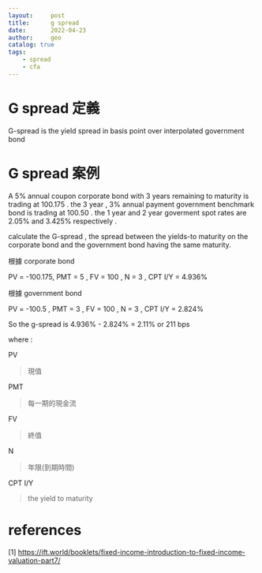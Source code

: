 ```yaml
---
layout:     post
title:      g spread
date:       2022-04-23
author:     geo
catalog: true
tags:
    - spread
    - cfa
---
```


<!-- 可使用下述程式碼把markdown格式轉成word

```
pandoc -o output.docx -f markdown -t docx input.md
``` -->

# G spread 定義
G-spread is the yield spread in basis point over interpolated government bond

# G spread 案例

A 5% annual coupon corporate bond with 3 years remaining to maturity is trading at 100.175 . the 3 year , 3% annual payment government benchmark bond is trading at 100.50 . the 1 year and 2 year goverment spot rates are 2.05% and 3.425% respectively . 

calculate the G-spread , the spread between the yields-to maturity on the corporate bond and the government bond having the same maturity.

根據 corporate bond 

PV = -100.175, PMT = 5 , FV = 100 , N = 3 , CPT I/Y = 4.936%

根據 government bond 

PV = -100.5 , PMT = 3 , FV = 100 , N = 3 , CPT I/Y = 2.824% 

So the g-spread is 4.936% - 2.824% = 2.11% or 211 bps

where : 

PV 

> 現值 

PMT 

> 每一期的現金流

FV

> 終值

N

> 年限(到期時間)

CPT I/Y

> the yield to maturity 

# references

[1] https://ift.world/booklets/fixed-income-introduction-to-fixed-income-valuation-part7/

